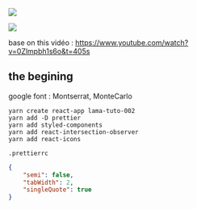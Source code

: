 ![](./public/assets/view.gif)





![](./public/assets/view.png)



base on this vidéo : https://www.youtube.com/watch?v=0Zlmpbh1s6o&t=405s



## the begining

google font : Montserrat, MonteCarlo

```shell
yarn create react-app lama-tuto-002
yarn add -D prettier
yarn add styled-components
yarn add react-intersection-observer
yarn add react-icons
```

 `.prettierrc`

```json
{
    "semi": false,
    "tabWidth": 2,
    "singleQuote": true
}
```





> 
